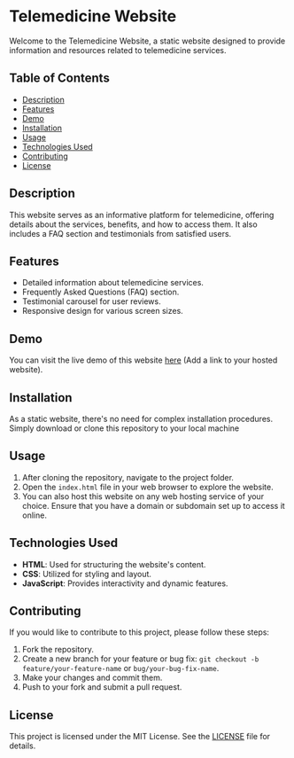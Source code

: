 # Telemedicine Website

Welcome to the Telemedicine Website, a static website designed to provide information and resources related to telemedicine services.

## Table of Contents
- [Description](#description)
- [Features](#features)
- [Demo](#demo)
- [Installation](#installation)
- [Usage](#usage)
- [Technologies Used](#technologies-used)
- [Contributing](#contributing)
- [License](#license)

## Description

This website serves as an informative platform for telemedicine, offering details about the services, benefits, and how to access them. It also includes a FAQ section and testimonials from satisfied users.

## Features

- Detailed information about telemedicine services.
- Frequently Asked Questions (FAQ) section.
- Testimonial carousel for user reviews.
- Responsive design for various screen sizes.

## Demo

You can visit the live demo of this website [here](#) (Add a link to your hosted website).

## Installation

As a static website, there's no need for complex installation procedures. Simply download or clone this repository to your local machine 

## Usage

1. After cloning the repository, navigate to the project folder.
2. Open the `index.html` file in your web browser to explore the website.
3. You can also host this website on any web hosting service of your choice. Ensure that you have a domain or subdomain set up to access it online.

## Technologies Used

- **HTML**: Used for structuring the website's content.
- **CSS**: Utilized for styling and layout.
- **JavaScript**: Provides interactivity and dynamic features.

## Contributing

If you would like to contribute to this project, please follow these steps:

1. Fork the repository.
2. Create a new branch for your feature or bug fix: `git checkout -b feature/your-feature-name` or `bug/your-bug-fix-name`.
3. Make your changes and commit them.
4. Push to your fork and submit a pull request.

## License

This project is licensed under the MIT License. See the [LICENSE](LICENSE) file for details.